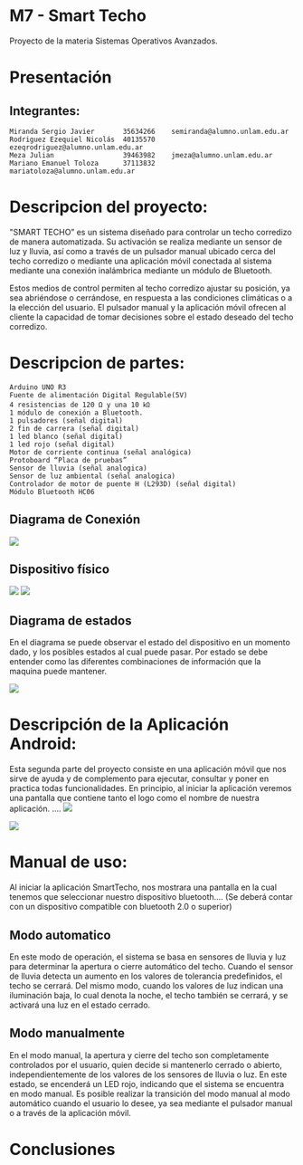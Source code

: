 # M7 - Smart Techo

Proyecto de la materia Sistemas Operativos Avanzados.

# Presentación

  ## Integrantes:   

    Miranda Sergio Javier       35634266    semiranda@alumno.unlam.edu.ar
    Rodriguez Ezequiel Nicolás  40135570    ezeqrodriguez@alumno.unlam.edu.ar
    Meza Julian                 39463982    jmeza@alumno.unlam.edu.ar
    Mariano Emanuel Toloza      37113832    mariatoloza@alumno.unlam.edu.ar


# Descripcion del proyecto:

  "SMART TECHO” es un sistema diseñado para controlar un techo corredizo de manera automatizada. Su activación se realiza mediante un sensor de luz y lluvia, así como a través de un pulsador manual ubicado cerca del techo corredizo o mediante una aplicación móvil conectada al sistema mediante una conexión inalámbrica mediante un módulo de Bluetooth. 
  
  Estos medios de control permiten al techo corredizo ajustar su posición, ya sea abriéndose o cerrándose, en respuesta a las condiciones climáticas o a la elección del usuario. El pulsador manual y la aplicación móvil ofrecen al cliente la capacidad de tomar decisiones sobre el estado deseado del techo corredizo.


# Descripcion de partes:

  	Arduino UNO R3
	Fuente de alimentación Digital Regulable(5V)
	4 resistencias de 120 Ω y una 10 ㏀
	1 módulo de conexión a Bluetooth.
	1 pulsadores (señal digital)
	2 fin de carrera (señal digital)
	1 led blanco (señal digital)
	1 led rojo (señal digital)
	Motor de corriente continua (señal analógica)  
	Protoboard “Placa de pruebas”
	Sensor de lluvia (señal analogica)
	Sensor de luz ambiental (señal analogica)
	Controlador de motor de puente H (L293D) (señal digital)
    Módulo Bluetooth HC06

 
  ## Diagrama de Conexión
  ![](/diagramas/conexiones_01.png)
  
  ## Dispositivo físico
  ![](/diagramas/fisico_01.png)
  ![](/diagramas/fisico_02.png)
  

## Diagrama de estados
En el diagrama se puede observar el estado del dispositivo en un momento dado, y los posibles estados al cual puede pasar. Por estado se debe entender como las diferentes combinaciones de información que la maquina puede mantener.

![](/diagramas/máquina_de_estado_01.png)




# Descripción de la Aplicación Android:
Esta segunda parte del proyecto consiste en una aplicación móvil que nos sirve de ayuda y de complemento para ejecutar, consultar y poner en practica todas funcionalidades. 
En principio, al iniciar la aplicación veremos una pantalla que contiene tanto el logo como el nombre de nuestra aplicación. ....
![](/diagramas/app_01.jpg)


![](/diagramas/app_02.jpg)






# Manual de uso:
Al iniciar la aplicación SmartTecho, nos mostrara una pantalla en la cual tenemos que seleccionar nuestro dispositivo bluetooth.... 
(Se deberá contar con un dispositivo compatible con bluetooth 2.0 o superior)


## Modo automatico
En este modo de operación, el sistema se basa en sensores de lluvia y luz para determinar la apertura o cierre automático del techo. Cuando el sensor de lluvia detecta un aumento en los valores de tolerancia predefinidos, el techo se cerrará. Del mismo modo, cuando los valores de luz indican una iluminación baja, lo cual denota la noche, el techo también se cerrará, y se activará una luz en el estado cerrado.


## Modo manualmente
En el modo manual, la apertura y cierre del techo son completamente controlados por el usuario, quien decide si mantenerlo cerrado o abierto, independientemente de los valores de los sensores de lluvia o luz. En este estado, se encenderá un LED rojo, indicando que el sistema se encuentra en modo manual.
Es posible realizar la transición del modo manual al modo automático cuando el usuario lo desee, ya sea mediante el pulsador manual o a través de la aplicación móvil.




# Conclusiones




